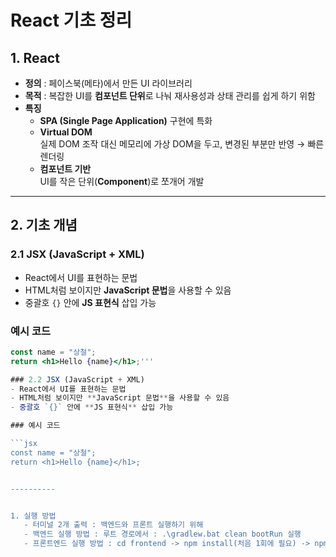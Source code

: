 # React 기초 정리

## 1. React
- **정의** : 페이스북(메타)에서 만든 UI 라이브러리
- **목적** : 복잡한 UI를 **컴포넌트 단위**로 나눠 재사용성과 상태 관리를 쉽게 하기 위함
- **특징**
  - **SPA (Single Page Application)** 구현에 특화
  - **Virtual DOM**  
    실제 DOM 조작 대신 메모리에 가상 DOM을 두고, 변경된 부분만 반영 → 빠른 렌더링
  - **컴포넌트 기반**  
    UI를 작은 단위(**Component**)로 쪼개어 개발

---

## 2. 기초 개념

### 2.1 JSX (JavaScript + XML)
- React에서 UI를 표현하는 문법
- HTML처럼 보이지만 **JavaScript 문법**을 사용할 수 있음
- 중괄호 `{}` 안에 **JS 표현식** 삽입 가능

### 예시 코드

```jsx
const name = "상철";
return <h1>Hello {name}</h1>;'''

### 2.2 JSX (JavaScript + XML)
- React에서 UI를 표현하는 문법
- HTML처럼 보이지만 **JavaScript 문법**을 사용할 수 있음
- 중괄호 `{}` 안에 **JS 표현식** 삽입 가능

### 예시 코드

```jsx
const name = "상철";
return <h1>Hello {name}</h1>;


----------


1. 실행 방법
   - 터미널 2개 출력 : 백엔드와 프론트 실행하기 위해
   - 백엔드 실행 방법 : 루트 경로에서 : .\gradlew.bat clean bootRun 실행
   - 프론트엔드 실행 방법 : cd frontend -> npm install(처음 1회에 필요) -> npm run dev
